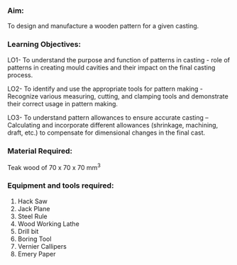### Aim:

To design and manufacture a wooden pattern for a given casting.

### Learning Objectives:

LO1- To understand the purpose and function of patterns in casting - role of patterns in creating mould cavities and their impact on the final casting process.

LO2- To identify and use the appropriate tools for pattern making - Recognize various measuring, cutting, and clamping tools and demonstrate their correct usage in pattern making.

LO3- To understand pattern allowances to ensure accurate casting – Calculating and incorporate different allowances (shrinkage, machining, draft, etc.) to compensate for dimensional changes in the final cast.

### Material Required: 
Teak wood of 70 x 70 x 70 mm<sup>3</sup>

### Equipment and tools required:
1. Hack Saw<br>
2. Jack Plane<br>
3. Steel Rule<br>
4. Wood Working Lathe<br>
5. Drill bit<br>
6. Boring Tool<br>
7. Vernier Callipers<br>
8. Emery Paper
